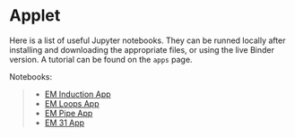 # Applet

Here is a list of useful Jupyter notebooks. They can be runned locally
after installing and downloading the appropriate files, or using the
live Binder version. A tutorial can be found on the `apps` page.

Notebooks:

> - [EM Induction
>   App](https://mybinder.org/v2/gh/geoscixyz/gpgLabs/main?filepath=notebooks%2Fem%2FInductionRLcircuit_Harmonic.ipynb)
> - [EM Loops
>   App](https://mybinder.org/v2/gh/geoscixyz/gpgLabs/main?filepath=notebooks%2Fem%2FFDEM_ThreeLoopModel.ipynb)
> - [EM Pipe
>   App](https://mybinder.org/v2/gh/geoscixyz/gpgLabs/main?filepath=notebooks%2Fem%2FEM_Pipeline.ipynb)
> - [EM 31
>   App](https://mybinder.org/v2/gh/geoscixyz/gpgLabs/main?filepath=notebooks%2FEM_EM31.ipynb)

